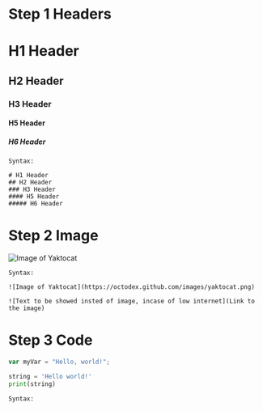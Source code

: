 # Step 1 Headers

# H1 Header
## H2 Header
### H3 Header
#### H5 Header
##### H6 Header
```
Syntax:

# H1 Header
## H2 Header
### H3 Header
#### H5 Header
##### H6 Header
```

# Step 2 Image

![Image of Yaktocat](https://octodex.github.com/images/yaktocat.png)

```
Syntax:

![Image of Yaktocat](https://octodex.github.com/images/yaktocat.png)

![Text to be showed insted of image, incase of low internet](Link to the image)
```


# Step 3 Code

``` javascript
var myVar = "Hello, world!";
```

``` python
string = 'Hello world!'
print(string)
```

```
Syntax:

```
